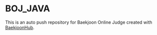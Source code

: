 # BOJ_JAVA
This is an auto push repository for Baekjoon Online Judge created with [BaekjoonHub](https://github.com/BaekjoonHub/BaekjoonHub).
